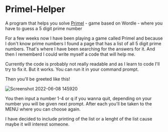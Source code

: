 # Primel-Helper
A program that helps you solve [Primel](https://github.com/dill/primel) - game based on Wordle - where you have to guess a 5 digit prime number

For a few weeks now I have been playing a game called Primel and because I don't know prime numbers I found a page that has a list of all 5 digit prime numbers. That's where I have been searching for the answers for it. And then I rememberd I could write myself a code that will help me. 

Currently the code is probably not really readable and as I learn to code I'll try to fix it. But it works.
You can run it in your command prompt.

Then you'll be greeted like this!

![Screenshot 2022-06-08 145920](https://user-images.githubusercontent.com/94166244/172622489-e8634e0e-26fc-486c-a769-cba2bc82d8d7.png)

You then input a number 1-4 or q if you wanna quit, depending on your number you will be given next prompt. After each you'll be taken to the MENU where you can choose again. 

I have decided to include printing of the list or a lenght of the list cause maybe it will interest someone.
